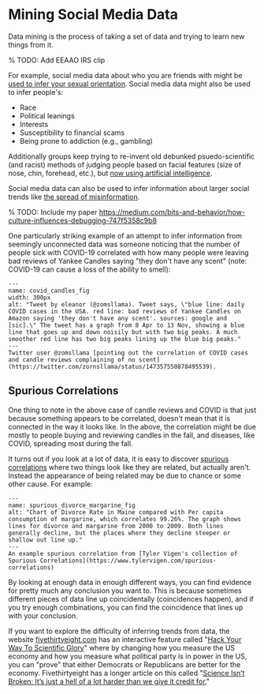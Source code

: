 # Mining Social Media Data

Data mining is the process of taking a set of data and trying to learn new things from it.

% TODO: Add EEAAO IRS clip

For example, social media data about who you are friends with might be [used to infer your sexual orientation](https://www.vice.com/en/article/gvydky/your-friends-online-connections-can-reveal-your-sexual-orientation). Social media data might also be used to infer people's:
- Race
- Political leanings
- Interests
- Susceptibility to financial scams
- Being prone to addiction (e.g., gambling)

Additionally groups keep trying to re-invent old debunked psuedo-scientific (and racist) methods of judging people based on facial features (size of nose, chin, forehead, etc.), but [now using artificial intelligence](https://www.americanscientist.org/article/the-dark-past-of-algorithms-that-associate-appearance-and-criminality).

Social media data can also be used to infer information about larger social trends like [the spread of misinformation](https://www.science.org/content/article/researchers-are-tracking-another-epidemic-too-misinformation).

% TODO: Include my paper https://medium.com/bits-and-behavior/how-culture-influences-debugging-747f5358c9b8

One particularly striking example of an attempt to infer information from seemingly unconnected data was someone noticing that the number of people sick with COVID-19 correlated with how many people were leaving bad reviews of Yankee Candles saying "they don't have any scent" (note: COVID-19 can cause a loss of the ability to smell):

```{figure} covid_candles.png
---
name: covid_candles_fig
width: 300px
alt: "Tweet by eleanor (@zomsllama). Tweet says, \"blue line: daily COVID cases in the USA. red line: bad reviews of Yankee Candles on Amazon saying 'they don't have any scent'. sources: google and [sic].\" The tweet has a graph from 8 Apr to 13 Nov, showing a blue line that goes up and down noisily but with two big peaks. A much smoother red line has two big peaks lining up the blue big peaks."
---
Twitter user @zomsllama [pointing out the correlation of COVID cases and candle reviews complaining of no scent](https://twitter.com/zornsllama/status/147357550878495539).
```

## Spurious Correlations

One thing to note in the above case of candle reviews and COVID is that just because something appears to be correlated, doesn't mean that it is connected in the way it looks like. In the above, the correlation might be due mostly to people buying and reviewing candles in the fall, and diseases, like COVID, spreading most during the fall.

It turns out if you look at a lot of data, it is easy to discover [spurious correlations](https://en.wikipedia.org/wiki/Spurious_relationship) where two things look like they are related, but actually aren't. Instead the appearance of being related may be due to chance or some other cause. For example:

```{figure} spurious_divorce_margarine.png
---
name: spurious_divorce_margarine_fig
alt: "Chart of Divorce Rate in Maine compared with Per capita consumption of margarine, which correlates 99.26%. The graph shows lines for divorce and margarine from 2000 to 2009. Both lines generally decline, but the places where they decline steeper or shallow out line up."
---
An example spurious correlation from [Tyler Vigen's collection of Spurious Correlations](https://www.tylervigen.com/spurious-correlations)
```

By looking at enough data in enough different ways, you can find evidence for pretty much any conclusion you want to. This is because sometimes different pieces of data line up coincidentally (coincidences happen), and if you try enough combinations, you can find the coincidence that lines up with your conclusion.

If you want to explore the difficulty of inferring trends from data, the website [fivethirtyeight.com](https://fivethirtyeight.com/) has an interactive feature called "[Hack Your Way To Scientific Glory](https://projects.fivethirtyeight.com/p-hacking/)" where by changing how you measure the US economy and how you measure what political party is in power in the US, you can "prove" that either Democrats or Republicans are better for the economy. Fivethirtyeight has a longer article on this called "[Science Isn’t Broken: It’s just a hell of a lot harder than we give it credit for.](https://fivethirtyeight.com/features/science-isnt-broken/)"
